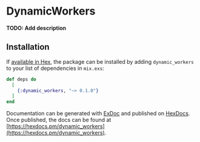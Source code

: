 # DynamicWorkers

**TODO: Add description**

## Installation

If [available in Hex](https://hex.pm/docs/publish), the package can be installed
by adding `dynamic_workers` to your list of dependencies in `mix.exs`:

```elixir
def deps do
  [
    {:dynamic_workers, "~> 0.1.0"}
  ]
end
```

Documentation can be generated with [ExDoc](https://github.com/elixir-lang/ex_doc)
and published on [HexDocs](https://hexdocs.pm). Once published, the docs can
be found at [https://hexdocs.pm/dynamic_workers](https://hexdocs.pm/dynamic_workers).

